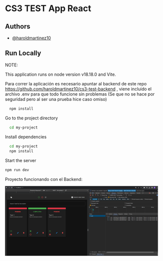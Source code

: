 # CS3 TEST App React

## Authors

- [@haroldmartinez10](https://github.com/haroldmartinez10)

## Run Locally

NOTE:

This application runs on node version v18.18.0 and Vite.

Para correr la aplicación es necesario apuntar al backend de este repo https://github.com/haroldmartinez10/cs3-test-backend , viene incluido el archivo .env para que todo funcione sin problemas (Se que no se hace por seguridad pero al ser una prueba hice caso omiso)

```bash
  npm install
```

Go to the project directory

```bash
  cd my-project
```

Install dependencies

```bash
  cd my-project
  npm install
```

Start the server

```bash
npm run dev
```

Proyecto funcionando con el Backend:

![Texto Alternativo](front-end-cs3.png)
